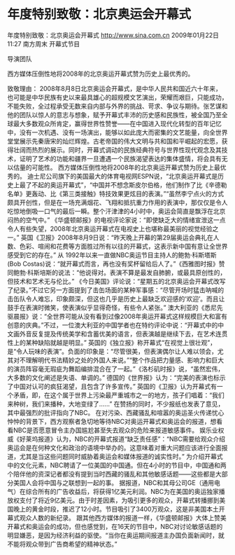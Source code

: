 # 年度特别致敬：北京奥运会开幕式

年度特别致敬：北京奥运会开幕式
http://www.sina.com.cn  2009年01月22日11:27  南方周末
开幕式节目

导演团队

西方媒体压倒性地将2008年的北京奥运开幕式赞为历史上最优秀的。

致敬理由：
2008年8月8日北京奥运会开幕式，是中华人民共和国近六十年来，也可能是中华民族有史以来最具雄心的超规模文艺演出，荣耀而艰巨，只能成功，不能失败，全过程承受无数来自内部与外界的挑战、苛求、争议与期待。张艺谋和他的团队以惊人的意志与想象，赋予开幕式丰沛的历史感和民族性，被全国乃至全球最大多数观众所肯定，赢得世界性赞誉——在中国进入现代化转型的百年记忆中，没有一次机遇、没有一场演出，能够以如此庞大而密集的文艺能量，向全世界堂堂展示先秦唐宋的灿烂辉煌。古老帝国的伟大文明与共和国和平崛起的宏愿，获得壮阔而热烈的展示。同时，开幕式调动的民族经典符号与世界性现代观念及其技术，证明了艺术的功能和疆界一旦遭遇一个民族渴望表达的集体盛情，将会具有无以估量的可能性。
西方媒体压倒性地将2008年的北京奥运开幕式赞为历史上最优秀的。
迪士尼公司旗下的美国最大的体育电视网ESPN说，“北京奥运开幕式是历史上最了不起的奥运开幕式”，“中国并不想念斯皮尔伯格，他们制作了比《辛德勒名单》更轰动、比《第三类接触》特技效果更炫目的表演。”“虽然李宁点火的方式颇具开创性，但是在一场充满烟花、飞翔和抵抗重力作用的表演中，那仅仅是令人吃惊地倒吸一口气的最后一瞬。整个汗津津的4小时中，奥运会简直是飘浮在北京闷热的空气中。”
《华盛顿邮报》的电视评论家说：“即使缺乏大的情绪宣泄这一点令人有些失望，2008年北京奥运开幕式在电视史上也堪称最美丽的视觉经验之一。”
英国《卫报》2008年8月9日说：“昨天晚上开幕的第29届奥运会典礼在人数、色彩、喧闹和花费等方面胜过所有以往的开幕式，这表示新中国有意让全世界感受到它的存在。”
从 1992年以来一直做NBC奥运节目主持人的鲍勃·科斯塔斯(Bob Costas)说：“就开幕式而言，再也没有奖杯留给后人了。”《西雅图时报》赞同鲍勃·科斯培斯的说法：“他说得对。表演不算是最发自肺腑，或最具原创性的，但技术和艺术无与伦比。”
《今日美国》评论说：“星期五的北京奥运会开幕式改写了纪录。”不过它另一方面提到了击缶场面的某种军事感：“尽管开场时猛击呐喊的击缶队令人难忘，印象颇深，但这也几乎是历史上最缺乏欢迎感的‘欢迎’。而且让鼓手在表演时微笑，使表演似乎显得奇怪，有些令人紧张。”
澳大利亚的《悉尼先驱晨报》说：“全世界可能从没有看到过像2008年奥运开幕式这样规模巨大和富有创意的庆典。”不过，一位澳大利亚的中国学者也在特约评论中说：“开幕式中的中文画外音反复提及传统美学和含蓄优美的语言，但表演越是继续下去，在艺术连贯性上的某种缺陷就越是明显。”
英国的《独立报》称开幕式“在视觉上很壮观”，是“令人玩味的表演”。负面的印象是：“尽管很美，但表演偶尔让人难以领会，尤其对不理解明代书法精妙之处的外国人来说。”“整个作品把力量感、影响力和巨大的演员阵容毫无瑕疵为舞蹈编排混合在了一起。”《洛杉矶时报》说，“虽然宏伟，大多数的文化阐述是失语、单调的。”
德国的《世界报》认为：“完美的表演也标示了中国对认可的疯狂渴望，且包含了许多宣传。”
英国的《卫报》认为开幕式有一个矛盾，即，在这个属于世界上污染最严重城市之一的地方，孩子们唱着：“我们来种树，我们来播种，大地变绿了......”
在赞扬的同时，不少报纸也发表了意见，其中最强烈的批评指向了NBC。
在对污染、西藏骚乱和喧嚣的奥运圣火传递忧心忡忡的背景下，西方观察者急切地等待NBC对奥运开幕式和奥运会的报道，想看看NBC是否愿意冒令主办国尴尬甚至失去观众的危险来报道敏感事件。
娱乐业权威《好莱坞报道》认为，NBC的开幕式报道“缺乏责任感”：“NBC需要给观众介绍奥运会是在何种文化和政治的语境中举办的。这意味着对重大问题应该进行全面报道，尤其是当这些问题同时威胁着奥运会和媒体报道的诚实性时。”
为介绍开幕式中的文化元素，NBC聘请了一位美国的中国通。但在4小时的节目中，中国通和两个陪伴他的资深记者都没有提到当时西藏的骚乱和其他敏感话题——这些都是大部分美国人会将中国与之联想到一起的事。
据报道，NBC和其母公司GE（通用电气）在综合所有的广告收益后，将获得1亿美元利润。NBC为在美国的奥运独家播放权支付了将近9亿美元。由于时差因素，为吸引更多的观众，开幕式转播挪到美国晚上的黄金时段，推迟了12小时。节目吸引了3400万观众，这是非美国本土开幕式观众人数的新纪录。
跟其他西方媒体的报道一样，《华盛顿邮报》大体上赞美开幕式和奥运会的成功，但也感觉到，在16天的节目中，NBC对讨论敏感话题的明显嫌恶，是因为经济利益的驱使。“当你在奥运期间报道主办国负面新闻时，就不能将观众带到广告商希望的精神状态。”


